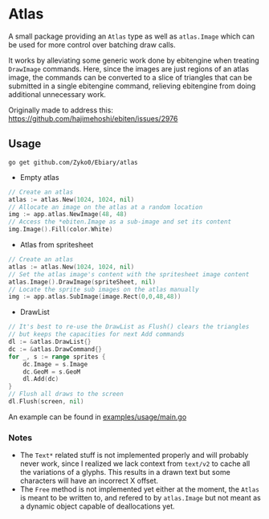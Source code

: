# Atlas

A small package providing an `Atlas` type as well as `atlas.Image` which can be used for more control over batching draw calls.

It works by alleviating some generic work done by ebitengine when treating `DrawImage` commands.
Here, since the images are just regions of an atlas image, the commands can be converted to a slice of triangles that can be submitted in a single ebitengine command, relieving ebitengine from doing additional unnecessary work.

Originally made to address this: https://github.com/hajimehoshi/ebiten/issues/2976

## Usage

`go get github.com/Zyko0/Ebiary/atlas`

- Empty atlas 
```go
// Create an atlas
atlas := atlas.New(1024, 1024, nil)
// Allocate an image on the atlas at a random location
img := app.atlas.NewImage(48, 48)
// Access the *ebiten.Image as a sub-image and set its content
img.Image().Fill(color.White)
```
- Atlas from spritesheet
```go
// Create an atlas
atlas := atlas.New(1024, 1024, nil)
// Set the atlas image's content with the spritesheet image content
atlas.Image().DrawImage(spriteSheet, nil)
// Locate the sprite sub images on the atlas manually
img := app.atlas.SubImage(image.Rect(0,0,48,48))
```
- DrawList
```go
// It's best to re-use the DrawList as Flush() clears the triangles
// but keeps the capacities for next Add commands
dl := &atlas.DrawList{}
dc := &atlas.DrawCommand{}
for _, s := range sprites {
	dc.Image = s.Image
	dc.GeoM = s.GeoM
	dl.Add(dc)
}
// Flush all draws to the screen
dl.Flush(screen, nil)
```

An example can be found in [examples/usage/main.go](./examples/usage/main.go)

### Notes

- The `Text*` related stuff is not implemented properly and will probably never work, since I realized we lack context from `text/v2` to cache all the variations of a glyphs. This results in a drawn text but some characters will have an incorrect X offset. 
- The `Free` method is not implemented yet either at the moment, the `Atlas` is meant to be written to, and refered to by `atlas.Image` but not meant as a dynamic object capable of deallocations yet.
